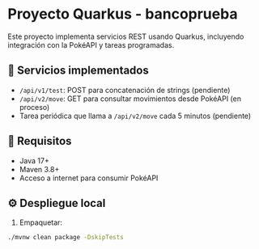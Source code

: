 # Proyecto Quarkus - bancoprueba

Este proyecto implementa servicios REST usando Quarkus, incluyendo integración con la PokéAPI y tareas programadas.

## 🧩 Servicios implementados

- `/api/v1/test`: POST para concatenación de strings (pendiente)
- `/api/v2/move`: GET para consultar movimientos desde PokéAPI (en proceso)
- Tarea periódica que llama a `/api/v2/move` cada 5 minutos (pendiente)

## 🚀 Requisitos

- Java 17+
- Maven 3.8+
- Acceso a internet para consumir PokéAPI

## ⚙️ Despliegue local

1. Empaquetar:
```bash
./mvnw clean package -DskipTests
